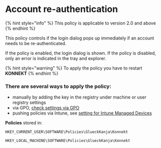 # Account re-authentication

{% hint style="info" %}
This policy is applicable to version 2.0 and above
{% endhint %}

This policy controls if the login dialog pops up immediately if an account needs to be re-authenticated.

If the policy is enabled, the login dialog is shown. If the policy is disabled, only an error is indicated in the tray and explorer.

{% hint style="warning" %}
To apply the policy you have to restart **KONNEKT**
{% endhint %}

### **There are several ways to apply the policy:**

* manually by adding the key in the registry under machine or user registry settings
* via GPO, [check settings via GPO](../management-options/settings-via-gpo.md)
* pushing policies via Intune, see [setting for Intune Managed Devices](../management-options/setting-for-intune-managed-devices/)

**Policies** stored in:

`HKEY_CURRENT_USER\SOFTWARE\Policies\GlueckKanja\Konnekt`

`HKEY_LOCAL_MACHINE\SOFTWARE\Policies\GlueckKanja\Konnekt`
